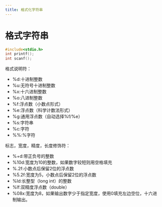 ```yaml
---
title: 格式化字符串
---
```

# 格式字符串
```C
#include<stdio.h>
int printf();
int scanf();
```
格式说明符：
* %d:十进制整数
* %u:无符号十进制整数
* %x:十六进制整数
* %o:八进制整数
* %f:浮点数（小数点形式）
* %e:浮点数（科学计数法形式）
* %g:通用浮点数（自动选择%f/%e）
* %s:字符串
* %c:字符
* %%:%字符

标志，宽度，精度，长度修饰符：
* %+d:带正负号的整数
* %10d:宽度为10的整数，如果数字较短则用空格填充
* %.2f:小数点后保留2位的浮点数
* %5.2f:宽度为5，小数点后保留2位的浮点数
* %ld:长整型（long int）的整数
* %lf:双精度浮点数（double）
* %08x:宽度为8，如果输出数字少于指定宽度，使用0填充左边空位，十六进制输出。

